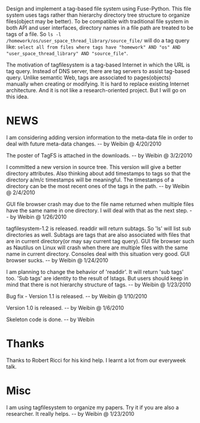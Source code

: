 Design and implement a tag-based file system using Fuse-Python.
This file system uses tags rather than hierarchy directory tree structure to organize files(object may be better). To be compatible with traditional file system in both API and user interfaces, directory names in a file path are treated to be tags of a file. So `ls -l /homework/os/user_space_thread_library/source_file/` will do a tag query like: `select all from files where tags have "homework" AND "os" AND "user_space_thread_library" AND "source_file"`.

The motivation of tagfilesystem is a tag-based Internet in which the URL is tag query. Instead of DNS server, there are tag servers to assist tag-based query. Unlike semantic Web, tags are associated to pages(objects) manually when creating or modifying. It is hard to replace existing Internet architecture. And it is not like a research-oriented project. But I will go on this idea.

# NEWS #

I am considering adding version information to the meta-data file in order to deal with future meta-data changes. -- by Weibin @ 4/20/2010

The poster of TagFS is attached in the downloads. -- by Weibin @ 3/2/2010

I committed a new version in source tree. This version will give a better directory attributes. Also thinking about add timestamps to tags so that the directory a/m/c timestamps will be meaningful. The timestamps of a directory can be the most recent ones of the tags in the path.  -- by Weibin @ 2/4/2010

GUI file browser crash may due to the file name returned when multiple files have the same name in one directory. I will deal with that as the next step. -- by Weibin @ 1/26/2010

tagfilesystem-1.2 is released. readdir will return subtags. So 'ls' will list sub directories as well. Subtags are tags that are also associated with files that are in current directory(or may say current tag query). GUI file browser such as Nautilus on Linux will crash when there are multiple files with the same name in current directory. Consoles deal with this situation very good. GUI browser sucks. -- by Weibin @ 1/24/2010

I am planning to change the behavior of 'readdir'. It will return 'sub tags' too. 'Sub tags' are identity to the result of lstags. But users should keep in mind that there is not hierarchy structure of tags. -- by Weibin @ 1/23/2010

Bug fix - Version 1.1 is released. -- by Weibin @ 1/10/2010

Version 1.0 is released. -- by Weibin @ 1/6/2010

Skeleton code is done. -- by Weibin

# Thanks #
Thanks to Robert Ricci for his kind help. I learnt a lot from our everyweek talk.

# Misc #
I am using tagfilesystem to organize my papers. Try it if you are also a researcher. It really helps. -- by Weibin @ 1/23/2010